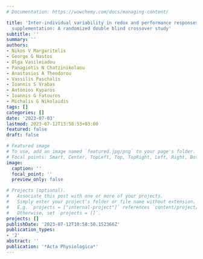 ```yaml
---
# Documentation: https://wowchemy.com/docs/managing-content/

title: 'Inter-individual variability in redox and performance responses after antioxidant
  supplementation: A randomized double blind crossover study'
subtitle: ''
summary: ''
authors:
- Nikos V Margaritelis
- George G Nastos
- Olga Vasileiadou
- Panagiotis N Chatzinikolaou
- Anastasios A Theodorou
- Vassilis Paschalis
- Ioannis S Vrabas
- Antonios Kyparos
- Ioannis G Fatouros
- Michalis G Nikolaidis
tags: []
categories: []
date: '2023-07-03'
lastmod: 2023-07-12T13:58:53+03:00
featured: false
draft: false

# Featured image
# To use, add an image named `featured.jpg/png` to your page's folder.
# Focal points: Smart, Center, TopLeft, Top, TopRight, Left, Right, BottomLeft, Bottom, BottomRight.
image:
  caption: ''
  focal_point: ''
  preview_only: false

# Projects (optional).
#   Associate this post with one or more of your projects.
#   Simply enter your project's folder or file name without extension.
#   E.g. `projects = ["internal-project"]` references `content/project/deep-learning/index.md`.
#   Otherwise, set `projects = []`.
projects: []
publishDate: '2023-07-12T10:58:50.152366Z'
publication_types:
- '2'
abstract: ''
publication: '*Acta Physiologica*'
---
```

